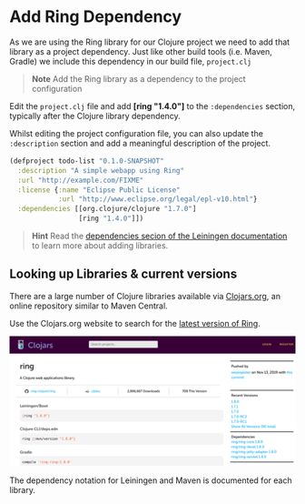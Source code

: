 # Add Ring Dependency

As we are using the Ring library for our Clojure project we need to add that library as a project dependency.  Just like other build tools (i.e. Maven, Gradle) we include this dependency in our build file, `project.clj`
  
> **Note** Add the Ring library as a dependency to the project configuration

Edit the `project.clj` file and add **[ring "1.4.0"]** to the `:dependencies` section, typically after the Clojure library dependency.

Whilst editing the project configuration file, you can also update the `:description` section and add a meaningful description of the project.

```clojure
(defproject todo-list "0.1.0-SNAPSHOT"
  :description "A simple webapp using Ring"
  :url "http://example.com/FIXME"
  :license {:name "Eclipse Public License"
            :url "http://www.eclipse.org/legal/epl-v10.html"}
  :dependencies [[org.clojure/clojure "1.7.0"]
                 [ring "1.4.0"]])
```

> **Hint** Read the [dependencies secion of the Leiningen documentation](https://github.com/technomancy/leiningen/blob/stable/doc/TUTORIAL.md#dependencies) to learn more about adding libraries.

## Looking up Libraries & current versions

  There are a large number of Clojure libraries available via [Clojars.org](https://clojars.org), an online repository similar to Maven Central.
  
  Use the Clojars.org website to search for the [latest version of Ring](https://clojars.org/search?q=ring).

![](/images/clojure-webdev-clojars-ring.png)

  The dependency notation for Leiningen and Maven is documented for each library.
